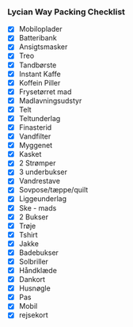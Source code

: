### Lycian Way Packing Checklist

- [x] Mobiloplader
- [x] Batteribank
- [x] Ansigtsmasker
- [x] Treo
- [x] Tandbørste
- [x] Instant Kaffe
- [x] Koffein Piller
- [x] Frysetørret mad
- [x] Madlavningsudstyr
- [x] Telt
- [x] Teltunderlag
- [x] Finasterid
- [x] Vandfilter
- [x] Myggenet
- [x] Kasket
- [x] 2 Strømper 
- [x] 3 underbukser
- [x] Vandrestave
- [x] Sovpose/tæppe/quilt
- [x] Liggeunderlag
- [x] Ske - mads
- [x] 2 Bukser
- [x] Trøje
- [x] Tshirt
- [x] Jakke
- [x] Badebukser
- [x] Solbriller
- [x] Håndklæde
- [x] Dankort
- [x] Husnøgle
- [x] Pas
- [x] Mobil
- [x] rejsekort

